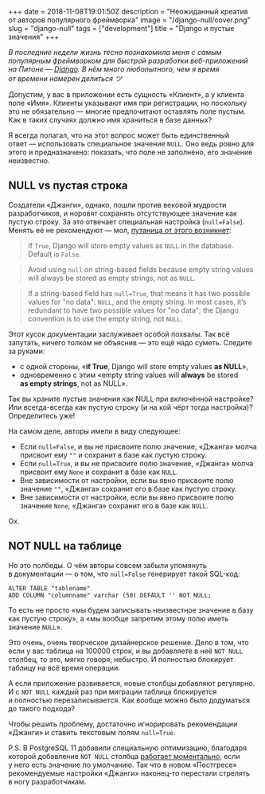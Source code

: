 +++
date = 2018-11-08T19:01:50Z
description = "Неожиданный креатив от авторов популярного фреймворка"
image = "/django-null/cover.png"
slug = "django-null"
tags = ["development"]
title = "Django и пустые значения"
+++

_В последние недели жизнь тесно познакомила меня с самым популярным фреймворком для быстрой разработки веб-приложений на Питоне — [Django](https://www.djangoproject.com). В нём много любопытного, чем я время от времени намерен делиться ツ_

Допустим, у вас в приложении есть сущность «Клиент», а у клиента поле «Имя». Клиенты указывают имя при регистрации, но поскольку это не обязательно — многие предпочитают оставлять поле пустым. Как в таких случаях должно имя храниться в базе данных?

Я всегда полагал, что на этот вопрос может быть единственный ответ — использовать специальное значение `NULL`. Оно ведь ровно для этого и предназначено: показать, что поле не заполнено, его значение неизвестно.

## NULL vs пустая строка

Создатели «Джанги», однако, пошли против вековой мудрости разработчиков, и норовят сохранять отсутствующее значение как пустую строку. За это отвечает специальная настройка (`null=False`). Менять её не рекомендуют — мол, [путаница от этого возникнет](https://docs.djangoproject.com/en/dev/ref/models/fields/#django.db.models.Field.null):

> If `True`, Django will store empty values as `NULL` in the database. Default is `False`.

> Avoid using `null` on string-based fields because empty string values will always be stored as empty strings, not as `NULL`.

> If a string-based field has `null=True`, that means it has two possible values for "no data": `NULL`, and the empty string. In most cases, it’s redundant to have two possible values for "no data"; the Django convention is to use the empty string, not `NULL`.

Этот кусок документации заслуживает особой похвалы. Так всё запутать, ничего толком не объяснив — это ещё надо суметь. Следите за руками:

- с одной стороны, «**if True**, Django will store empty values **as NULL**»,
- одновременно с этим «empty string values will **always** be stored **as empty strings**, not as NULL».

Так вы храните пустые значения как NULL при включённой настройке? Или всегда-всегда как пустую строку (и на кой чёрт тогда настройка)? Определитесь уже!

На самом деле, авторы имели в виду следующее:

- Если `null=False`, и вы не присвоите полю значение, «Джанга» молча присвоит ему `""` и сохранит в базе как пустую строку.
- Если `null=True`, и вы не присвоите полю значение, «Джанга» молча присвоит ему `None` и сохранит в базе как `NULL`.
- Вне зависимости от настройки, если вы явно присвоите полю значение `""`, «Джанга» сохранит его в базе как пустую строку.
- Вне зависимости от настройки, если вы явно присвоите полю значение `None`, «Джанга» сохранит его в базе как `NULL`.

Ох.

## NOT NULL на таблице

Но это полбеды. О чём авторы совсем забыли упомянуть в документации — о том, что `null=False` генерирует такой SQL-код:

```
ALTER TABLE "tablename"
ADD COLUMN "columnname" varchar (50) DEFAULT '' NOT NULL;
```

То есть не просто «мы будем записывать неизвестное значение в базу как пустую строку», а «мы вообще запретим этому полю иметь значение `NULL`».

Это очень, очень творческое дизайнерское решение. Дело в том, что если у вас таблица на 100000 строк, и вы добавляете в неё `NOT NULL` столбец, то это, мягко говоря, небыстро. И полностью блокирует таблицу на всё время операции.

А если приложение развивается, новые столбцы добавляют регулярно. И с `NOT NULL` каждый раз при миграции таблица блокируется и полностью перезаписывается. Как вообще можно было додуматься до такого подхода?

Чтобы решить проблему, достаточно игнорировать рекомендации «Джанги» и ставить текстовым полям `null=True`.

P.S. В PostgreSQL 11 добавили специальную оптимизацию, благодаря которой добавление `NOT NULL` столбца [работает моментально](https://www.depesz.com/2018/04/04/waiting-for-postgresql-11-fast-alter-table-add-column-with-a-non-null-default/), если у него есть значение по умолчанию. Так что в новом «Постгресе» рекомендуемые настройки «Джанги» наконец-то перестали стрелять в ногу разработчикам.


